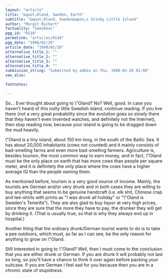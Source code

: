 ```yaml
---
layout: "article"
title: "&quot;Oland, Sweden, Earth"
subtitle: "&quot;Oland, Sweden&apos;s Stinky Little Island"
author: "Margit Richert"
factuality: "SemiReal"
pgg_id: "6S18"
permalink: "articles/6S18"
pgg_date: "1998/02/26"
article_date: "1998/02/26"
alternative_title_1: ""
alternative_title_2: ""
alternative_title_3: ""
alternative_title_4: ""
submission_string: "Submitted by admin on Thu, 1998-02-26 01:00"
see_also:

footnotes: 

---
```

<div>
<p>So... Ever thought about going to \"Oland? No? Well, good. In case you haven't heard of this nutty little Swedish island, continue reading. If you live there (not a very great probability since the evolution goes so slowly there that they haven't even invented watches, and definitely not the Internet), then stop reading now, because your island is going to be dragged down the mud heavily.</p>
<p>\"Oland is a tiny island, about 150 km long, in the south of the Baltic Sea. It has about 20,000 inhabitants (cows not counted) and it mainly consists of bad-smelling farms and even more bad-smelling farmers. Agriculture is, besides tourism, the most common way to earn money, and in fact, \"Oland must be the only place on earth that has more cows than people per square meter, and it is definitely the only place where the cows have a higher average IQ than the people owning them.</p>
<p>As mentioned before, tourism is a very good source of income. Mainly, the tourists are German and/or very drunk and in both cases they are willing to buy anything that seems to be genuine handcraft (i.e. elk shit, Chinese crap and tee-shirts with prints as "I was drunk all holiday" or "\"Oland is Sweden's Tenerifa"). They are also glad to buy liquor at very high prices, since they are sure that the more they have to pay, the drunker they will get by drinking it. (That is usually true, so that is why they always end up in hospital.)</p>
<p>Another thing that the ordinary drunk/German tourist wants to do is to take a pee outdoors, which must, as far as I can see, be the only reason for anything to grow on \"Oland.</p>
<p>Still interested in going to \"Oland? Well, then I must come to the conclusion that you are either drunk or German. If you are drunk it will probably not last so long, so you'll have a chance to think it over again before packing your suitcase. If you are German I feel sad for you because then you are in a chronic state of stupidness. <!--Amazon_CLS_IM_END--></p>
</div>

